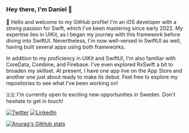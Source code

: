 ### Hey there, I'm Daniel 👋

👋 Hello and welcome to my GitHub profile! I'm an iOS developer with a strong passion for Swift, which I've been mastering since early 2022. My expertise lies in UIKit, as I began my journey with this framework before diving into SwiftUI. Nevertheless, I'm now well-versed in SwiftUI as well, having built several apps using both frameworks.

In addition to my proficiency in UIKit and SwiftUI, I'm also familiar with CoreData, Combine, and Firebase. I've even explored RxSwift a bit to broaden my skillset. At present, I have one app live on the App Store and another one just about ready to make its debut. Feel free to explore my repositories to see what I've been working on!

🇸🇪 I'm currently open to exciting new opportunities in Sweden. Don't hesitate to get in touch!


[![Twitter](https://img.shields.io/badge/Twitter-%231DA1F2?style=for-the-badge&logo=twitter&logoColor=white)](https://twitter.com/DanielKarath) [![LinkedIn](https://img.shields.io/badge/LinkedIn-%230077B5.svg?&style=for-the-badge&logo=linkedin&logoColor=white)](https://www.linkedin.com/in/daniel-k-71421bab/)

[![Anurag's GitHub stats](https://github-readme-stats.vercel.app/api?username=danielkarath&hide=stars&count_private=true&theme=github_dark&rank_icon=github)](https://github.com/anuraghazra/github-readme-stats)


